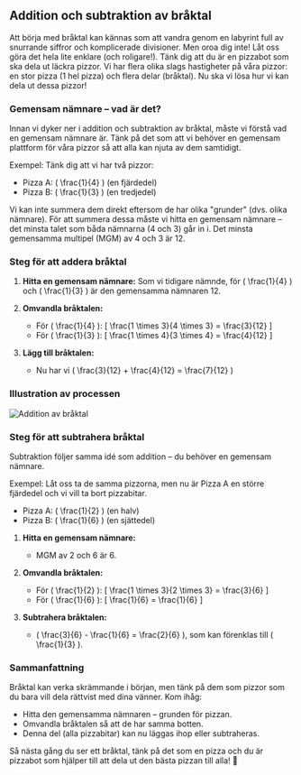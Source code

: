 ## Addition och subtraktion av bråktal

Att börja med bråktal kan kännas som att vandra genom en labyrint full av snurrande siffror och komplicerade divisioner. Men oroa dig inte! Låt oss göra det hela lite enklare (och roligare!). Tänk dig att du är en pizzabot som ska dela ut läckra pizzor. Vi har flera olika slags hastigheter på våra pizzor: en stor pizza (1 hel pizza) och flera delar (bråktal). Nu ska vi lösa hur vi kan dela ut dessa pizzor!

### Gemensam nämnare – vad är det?

Innan vi dyker ner i addition och subtraktion av bråktal, måste vi förstå vad en gemensam nämnare är. Tänk på det som att vi behöver en gemensam plattform för våra pizzor så att alla kan njuta av dem samtidigt. 

Exempel: Tänk dig att vi har två pizzor:
- Pizza A: \( \frac{1}{4} \) (en fjärdedel)
- Pizza B: \( \frac{1}{3} \) (en tredjedel)

Vi kan inte summera dem direkt eftersom de har olika "grunder" (dvs. olika nämnare). För att summera dessa måste vi hitta en gemensam nämnare – det minsta talet som båda nämnarna (4 och 3) går in i. Det minsta gemensamma multipel (MGM) av 4 och 3 är 12.

### Steg för att addera bråktal

1. **Hitta en gemensam nämnare:** Som vi tidigare nämnde, för \( \frac{1}{4} \) och \( \frac{1}{3} \) är den gemensamma nämnaren 12.

2. **Omvandla bråktalen:**
   - För \( \frac{1}{4} \): 
     \[
     \frac{1 \times 3}{4 \times 3} = \frac{3}{12}
     \]
   - För \( \frac{1}{3} \): 
     \[
     \frac{1 \times 4}{3 \times 4} = \frac{4}{12}
     \]

3. **Lägg till bråktalen:**
   - Nu har vi \( \frac{3}{12} + \frac{4}{12} = \frac{7}{12} \)

### Illustration av processen

![Addition av bråktal](https://example.com/braaktal_addition.png)

### Steg för att subtrahera bråktal

Subtraktion följer samma idé som addition – du behöver en gemensam nämnare.

Exempel: Låt oss ta de samma pizzorna, men nu är Pizza A en större fjärdedel och vi vill ta bort pizzabitar.

- Pizza A: \( \frac{1}{2} \) (en halv)
- Pizza B: \( \frac{1}{6} \) (en sjättedel)

1. **Hitta en gemensam nämnare:**
   - MGM av 2 och 6 är 6.

2. **Omvandla bråktalen:**
   - För \( \frac{1}{2} \): 
     \[
     \frac{1 \times 3}{2 \times 3} = \frac{3}{6}
     \]
   - För \( \frac{1}{6} \): 
     \[
     \frac{1}{6} = \frac{1}{6}
     \]

3. **Subtrahera bråktalen:**
   - \( \frac{3}{6} - \frac{1}{6} = \frac{2}{6} \), som kan förenklas till \( \frac{1}{3} \).

### Sammanfattning

Bråktal kan verka skrämmande i början, men tänk på dem som pizzor som du bara vill dela rättvist med dina vänner. Kom ihåg:
- Hitta den gemensamma nämnaren – grunden för pizzan.
- Omvandla bråktalen så att de har samma botten.
- Denna del (alla pizzabitar) kan nu läggas ihop eller subtraheras.

Så nästa gång du ser ett bråktal, tänk på det som en pizza och du är pizzabot som hjälper till att dela ut den bästa pizzan till alla! 🍕